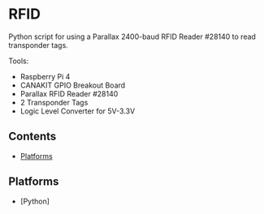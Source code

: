# RFID
Python script for using a Parallax 2400-baud RFID Reader #28140 to read transponder tags.

Tools:
<ul>
  <li>Raspberry Pi 4</li>
  <li>CANAKIT GPIO Breakout Board</li>
  <li>Parallax RFID Reader #28140</li>
  <li>2 Transponder Tags</li>
  <li>Logic Level Converter for 5V-3.3V</li>
</ul>


## Contents
- [Platforms](#platforms)

## Platforms
- [Python]
